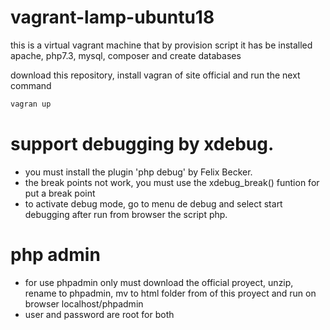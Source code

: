# vagrant-lamp-ubuntu18
this is a virtual vagrant machine that by provision script it has be installed apache, php7.3, mysql, composer and create databases

download this repository, install vagran of site official and run the next command

```bash
vagran up
```

# support debugging by xdebug. 
* you must install the plugin 'php debug' by Felix Becker. 
* the break points not work, you must use the xdebug_break() funtion for put a break point
* to activate debug mode, go to menu de debug and select start debugging after run from browser the script php.

# php admin

* for use phpadmin only must download the official proyect, unzip, rename to phpadmin, mv to html folder from of this proyect and run on browser localhost/phpadmin
* user and password are root for both
